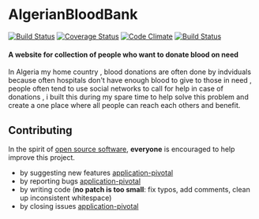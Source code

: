 AlgerianBloodBank
==========
[oo-sw]: http://opensource.org/osd
[code-climate]: https://codeclimate.com/github/Kiloreux/BloodBank
[application-pivotal]: https://www.pivotaltracker.com/n/projects/1383854

[![Build Status](https://travis-ci.org/Kiloreux/BloodBank.svg)](https://travis-ci.org/Kiloreux/BloodBank)
[![Coverage Status](https://coveralls.io/repos/Kiloreux/BloodBank/badge.svg?branch=master&service=github)](https://coveralls.io/github/Kiloreux/BloodBank?branch=master)
[![Code Climate](https://codeclimate.com/github/Kiloreux/BloodBank/badges/gpa.svg)](https://codeclimate.com/github/Kiloreux/BloodBank)
[![Build Status](https://travis-ci.org/Kiloreux/BloodBank.svg)](https://travis-ci.org/Kiloreux/BloodBank)
#### A website for collection of people who want to donate blood on need

In Algeria my home country , blood donations are often done by indviduals because often hospitals don't have enough 
blood to give to those in need , people often tend to use social networks to call for help in case of donations , i built 
this during my spare time to help solve this problem and create a one place where all people can reach each others  and benefit.

## <a name="contributing"></a>Contributing

In the spirit of [open source software][oo-sw], **everyone** is encouraged to help
improve this project.

* by suggesting new features [application-pivotal]
* by reporting bugs [application-pivotal]
* by writing code (**no patch is too small**: fix typos, add comments, clean up
  inconsistent whitespace)
* by closing issues [application-pivotal]
